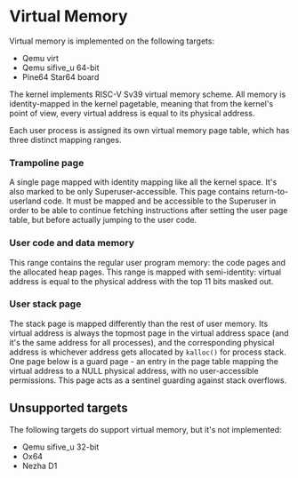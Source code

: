 Virtual Memory
==============

Virtual memory is implemented on the following targets:
* Qemu virt
* Qemu sifive_u 64-bit
* Pine64 Star64 board

The kernel implements RISC-V Sv39 virtual memory scheme. All memory is
identity-mapped in the kernel pagetable, meaning that from the kernel's point of
view, every virtual address is equal to its physical address.

Each user process is assigned its own virtual memory page table, which has three
distinct mapping ranges.

### Trampoline page

A single page mapped with identity mapping like all the kernel space. It's also
marked to be only Superuser-accessible. This page contains return-to-userland
code. It must be mapped and be accessible to the Superuser in order to be able
to continue fetching instructions after setting the user page table, but before
actually jumping to the user code.

### User code and data memory

This range contains the regular user program memory: the code pages and the
allocated heap pages. This range is mapped with semi-identity: virtual
address is equal to the physical address with the top 11 bits masked out.

### User stack page

The stack page is mapped differently than the rest of user memory. Its virtual
address is always the topmost page in the virtual address space (and it's the
same address for all processes), and the corresponding physical address is
whichever address gets allocated by `kalloc()` for process stack. One page below
is a guard page - an entry in the page table mapping the virtual address to
a NULL physical address, with no user-accessible permissions. This page acts as
a sentinel guarding against stack overflows.

## Unsupported targets

The following targets do support virtual memory, but it's not implemented:
* Qemu sifive_u 32-bit
* Ox64
* Nezha D1
